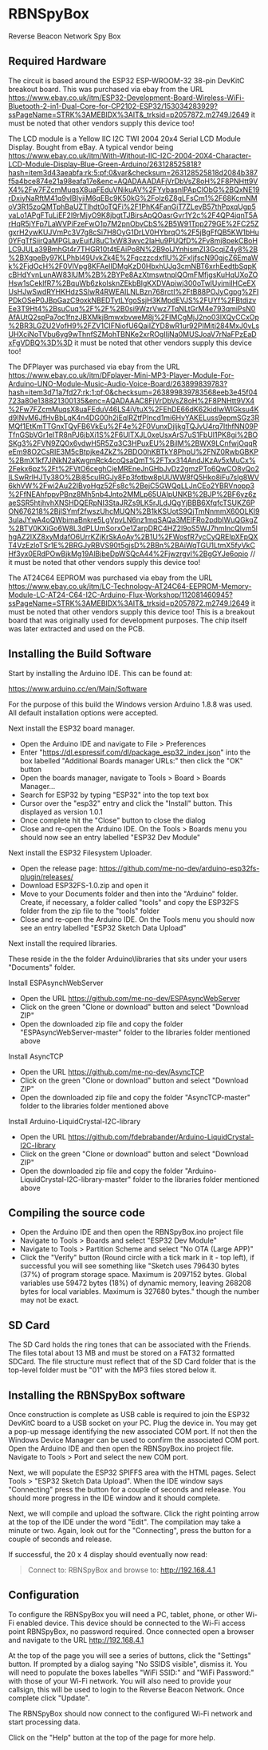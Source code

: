 # RBNSpyBox

Reverse Beacon Network Spy Box

## Required Hardware

The circuit is based around the ESP32 ESP-WROOM-32 38-pin DevKitC breakout board. This was purchased via ebay
from the URL https://www.ebay.co.uk/itm/ESP32-Development-Board-Wireless-WiFi-Bluetooth-2-in1-Dual-Core-for-CP2102-ESP32/153034283929?ssPageName=STRK%3AMEBIDX%3AIT&_trksid=p2057872.m2749.l2649
it must be noted that other vendors supply this device too!

The LCD module is a Yellow IIC I2C TWI 2004 20x4 Serial LCD Module Display. Bought from eBay. A typical vendor being
https://www.ebay.co.uk/itm/With-Without-IIC-I2C-2004-20X4-Character-LCD-Module-Display-Blue-Green-Arduino/263128525818?hash=item3d43aeabfa:rk:5:pf:0&var&checksum=263128525818d2084b387f5a4bce874e21a98eafa17e&enc=AQADAAADAFjVrDbVsZ8oH%2F8PNHtt9VX4%2Fw7FZcmMuqsX8uaFEduVNikuAV%2FYybasnlPApClObG%2BQxNE19rDxiyNaRftM41q9vIBIyjiM6qEBc9K50kG%2Folz6Z8gLFsCm1%2F68KcmNMoV3R15zoQMTphBaUZTlhdt0oTQFi%2F1PhK4FanGiT7ZLevB57thPpxqUgp5vaLo1APgFTuLjEF2l9rMjyO9K8jbgtTJBirsApQOasrGvr1Y2c%2F4QP4jqnT5ArHqR5jYFp7LaWVPiFzeFwO1p7M2pnObvCbS%2B5W91Tpp279GE%2FC25ZgxrH2ywKUJVmPc3V7g8cSi7H8OyG1DrLV0HYbrqO%2F5jBgFfQB5KW1bHu0YFgTfSiirQaMPGLayEuifJ8uC1xW83wvc2laHu9PUQfD%2Fv8mj8pekCBoHLC9JULa39BmhGt4r7THGR10t4tEAiPo8N%2B9olJYnhismZI3GcqiZ4y8%2B%2BXgpeBy97KLPhbl49UvkZk4E%2FqczzcdxflU%2FxIjfscN90gjcZ6EmaWk%2FjdOcH%2F0VlVpg8KFAelIDMgKzD0HbxhUJq3cmNBT6xrhEedtbSqpKcBHdYvnLunAW83lUM%2B%2BYPe8AzXtmswtnplQOmFMfjgsKuHqUXoZOHsw1sCeklfR7%2BquWb6zkolsknZEkbBlgKXDVApiwj300oTwlUyimiIHCeEXUsHJwSwdRYHKHdzSSlwR4RWEAILNLBzn768rctI%2FtB88POJyCgpg%2FIPDkOSeP0JBpGazC9oxkNBEDTytLYgoSsjH3KMpdEVJS%2FUYf%2FBtdizvEe3T9Ht4%2BsuCuq%2F%2F%2B0si9WzrVwz7TqNLtGrM4e793qmiPsN0AfAUtQ2spPa7oc1fnzJBXMkjBmwxbvweM8j%2FIMCgMjJ2no03lXQyCCxOp%2BR3LGZU2VofH9%2FZV1CIFNiofU6QaiIZYD8wR1ur92PIMitj284MxJ0vLsUHXciNoTVbu6yg9wThnfSZMohTBNKe2xrROgIIjNa0MUSJoaV7rNaFPzEaDxFgVDBQ%3D%3D
it must be noted that other vendors supply this device too!

The DFPlayer was purchased via ebay from the URL https://www.ebay.co.uk/itm/DFplayer-Mini-MP3-Player-Module-For-Arduino-UNO-Module-Music-Audio-Voice-Board/263899839783?hash=item3d71a7fd27:rk:1:pf:0&checksum=263899839783568eeb3e45f04723a80e138821300135&enc=AQADAAAC8FjVrDbVsZ8oH%2F8PNHtt9VX4%2Fw7FZcmMuqsX8uaFEduV46LS4iVtuX%2FEhDE66dK62kidlwWlGksu4Kd9INvM6JfHvBbLqK4n4DG00h2iEqlRZtfPIncd1mi6HyYAKELuss9epmSGz3RMQf1EtKmTTGnxTQyFB6VkEu%2F4e%2F0VunxDjljkgTQJvU4rq7IthfNN09PTfnGSbVGr1eITR8nPJ6jbXi1S%2F6UlTXJL0xeUsxArS7uS1FbUl1PK8gi%2BOSKg3%2FVN9ZQ0x6vdwH5R5Zq3C3HPuxEU%2BjlM%2BWX9LCnfwjOqqReEm98O2CsRIE3M5cBtpjke4ZkZ%2BDO0hKBTkY8PhpU%2FNZ0RwbGBKP%2BmX1kf7JiNkN2aKwgmRck4coQsaQmT%2FTxx314AndJKzAv5xMuCx%2Fekx6pz%2Ft%2FVtO6ceghCjeMREneJnGHbJvDz2gmzPTo6QwCO8vQo2ILSwRrlHJTy38O%2Bj85cuIRGJy8Fp3fotbw8pUUWW8fQ5Hko8iFu7slg8WV6khVW%2Fwi2Au22IByoHgz52Fs8c%2BejC5GWQqLLJnCEo2YBRVnopp3%2FfNEAhfppyPBnz8Mh5nb4Jnto2MMLp65UAIpUNKB%2BJP%2BF6yz6zaeSSR5htjhvhXNSHDQERpNI3StaJRZs9LK5rJLdJQgYjBBB6XfqfcTSUKZ6PON676218%2BjISYmf2fwszUhcMUQN%2B1kKSUotS9QjTmNnmmX60OLKI93uIaJYwA4oQWbimaBnkre5LgVpvLN6nz1mqSAQa3MElFRo2pdbIWuQGkgZ%2BTV0KXiGo6W8L3dPLUmSorxOe1ZarpDRC4HZ2l9oS5WJ7hmIncQlvm5lhgAZ2lXZ8xyMdafO6UrrKZjKrSkAoAy%2B1U%2FWosfR7ycCyQREIpXFpQXT4VzEzloTSr1E%2BRGJyRBVS90t5gjsD%2BBn%2BAiWqTGU1LtmX5fyVkCHf3yx0ERdPOwBjkMg19AlBjbeDpWSQcA44%2Fjwzrgvl%2BgGYJe6opio
// it must be noted that other vendors supply this device too!

The AT24C64 EEPROM was purchased via ebay from the URL https://www.ebay.co.uk/itm/LC-Technology-AT24C64-EEPROM-Memory-Module-LC-AT24-C64-I2C-Arduino-Flux-Workshop/112081460945?ssPageName=STRK%3AMEBIDX%3AIT&_trksid=p2057872.m2749.l2649 
it must be noted that other vendors supply this device too! This is a breakout board that was originally used for development purposes. The chip itself was later extracted and used on the PCB.

## Installing the Build Software

Start by installing the Arduino IDE. This can be found at:

https://www.arduino.cc/en/Main/Software

For the purpose of this build the Windows version Arduino 1.8.8 was used. 
All default installation options were accepted.

Next install the ESP32 board manager.

- Open the Arduino IDE and navigate to File > Preferences
- Enter "https://dl.espressif.com/dl/package_esp32_index.json" into the box labelled
"Additional Boards manager URLs:" then click the "OK" button
- Open the boards manager, navigate to Tools > Board > Boards Manager...
- Search for ESP32 by typing "ESP32" into the top text box
- Cursor over the "esp32" entry and click the "Install" button. This displayed as version 1.0.1
- Once complete hit the "Close" button to close the dialog
- Close and re-open the Arduino IDE. On the Tools > Boards menu you should now see an entry labelled "ESP32 Dev Module"

Next install the ESP32 Filesystem Uploader.

- Open the release page: https://github.com/me-no-dev/arduino-esp32fs-plugin/releases/
- Download ESP32FS-1.0.zip and open it
- Move to your Documents folder and then into the "Arduino" folder. Create, if necessary, a
folder called "tools" and copy the ESP32FS folder from the zip file to the "tools" folder
- Close and re-open the Arduino IDE. On the Tools menu you should now see an entry labelled "ESP32 Sketch Data Upload"

Next install the required libraries.

These reside in the the folder Arduino\libraries that sits under your users "Documents" folder.

Install ESPAsynchWebServer

- Open the URL https://github.com/me-no-dev/ESPAsyncWebServer
- Click on the green "Clone or download" button and select "Download ZIP"
- Open the downloaded zip file and copy the folder "ESPAsyncWebServer-master" folder to the libraries folder mentioned above

Install AsyncTCP

- Open the URL https://github.com/me-no-dev/AsyncTCP
- Click on the green "Clone or download" button and select "Download ZIP"
- Open the downloaded zip file and copy the folder "AsyncTCP-master" folder to the libraries folder mentioned above

Install Arduino-LiquidCrystal-I2C-library

- Open the URL https://github.com/fdebrabander/Arduino-LiquidCrystal-I2C-library
- Click on the green "Clone or download" button and select "Download ZIP"
- Open the downloaded zip file and copy the folder "Arduino-LiquidCrystal-I2C-library-master" folder to the libraries folder mentioned above

## Compiling the source code

- Open the Arduino IDE and then open the RBNSpyBox.ino project file
- Navigate to Tools > Boards and select "ESP32 Dev Module"
- Navigate to Tools > Partition Scheme and select "No OTA (Large APP)"
- Click the "Verify" button (Round circle with a tick mark in it - top left), if successful you will see something like 
"Sketch uses 796430 bytes (37%) of program storage space. Maximum is 2097152 bytes.
Global variables use 59472 bytes (18%) of dynamic memory, leaving 268208 bytes for local variables. Maximum is 327680 bytes."
though the number may not be exact.

## SD Card

The SD Card holds the ring tones that can be associated with the Friends. The files total about 13 MB and must be stored on a FAT32 formatted SDCard. 
The file structure must reflect that of the SD Card folder that is the top-level folder must be "01" with the MP3 files stored below it.

## Installing the RBNSpyBox software

Once construction is complete as USB cable is required to join the ESP32 DevKitC board to a USB socket on your PC. 
Plug the device in.
You may get a pop-up message identifying the new associated COM port. If not then the Windows Device Manager can be
used to confirm the associated COM port.
Open the Arduino IDE and then open the RBNSpyBox.ino project file. Navigate to Tools > Port and select the new COM port.

Next, we will populate the ESP32 SPIFFS area with the HTML pages. Select Tools > "ESP32 Sketch Data Upload". 
When the IDE window says "Connecting" press the button for a couple of seconds and release. You should more progress
in the IDE window and it should complete.

Next, we will compile and upload the software. Click the right pointing arrow at the top of the IDE under the word "Edit".
The compilation may take a minute or two. Again, look out for the "Connecting", press the button for a couple of seconds and release.

If successful, the 20 x 4 display should eventually now read:

> Connect to:
>      RBNSpyBox
> and browse to:
> http://192.168.4.1

## Configuration

To configure the RBNSpyBox you will need a PC, tablet, phone, or other Wi-Fi enabled device. This device
should be connected to the Wi-Fi access point RBNSpyBox, no password required. Once connected open a browser
and navigate to the URL http://192.168.4.1

At the top of the page you will see a series of buttons, click the "Settings" button.
If prompted by a dialog saying "No SSIDS visible", dismiss it. You will need to populate
the boxes labelles "WiFi SSID:" and "WiFi Password:" with those of your Wi-Fi network.
You will also need to provide your callsign, this will be used to login to the Reverse Beacon Network.
Once complete click "Update".

The RBNSpyBox should now connect to the configured Wi-Fi network and start processing data.

Click on the "Help" button at the top of the page for more help.
